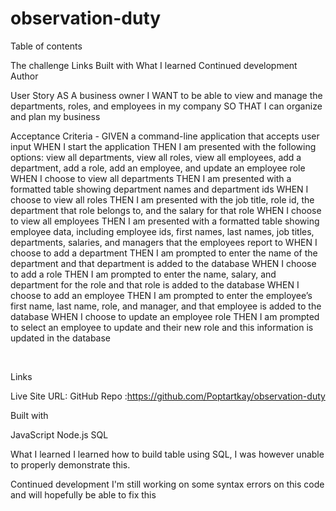 # observation-duty
Table of contents
​

The challenge
Links
Built with
What I learned
Continued development
Author
​​​

User Story
AS A business owner
I WANT to be able to view and manage the departments, roles, and employees in my company
SO THAT I can organize and plan my business

Acceptance Criteria - GIVEN a command-line application that accepts user input
WHEN I start the application
THEN I am presented with the following options: view all departments, view all roles, view all employees, add a department, add a role, add an employee, and update an employee role
WHEN I choose to view all departments
THEN I am presented with a formatted table showing department names and department ids
WHEN I choose to view all roles
THEN I am presented with the job title, role id, the department that role belongs to, and the salary for that role
WHEN I choose to view all employees
THEN I am presented with a formatted table showing employee data, including employee ids, first names, last names, job titles, departments, salaries, and managers that the employees report to
WHEN I choose to add a department
THEN I am prompted to enter the name of the department and that department is added to the database
WHEN I choose to add a role
THEN I am prompted to enter the name, salary, and department for the role and that role is added to the database
WHEN I choose to add an employee
THEN I am prompted to enter the employee’s first name, last name, role, and manager, and that employee is added to the database
WHEN I choose to update an employee role
THEN I am prompted to select an employee to update and their new role and this information is updated in the database

​

Links
​

Live Site URL:
GitHub Repo :https://github.com/Poptartkay/observation-duty
​

Built with
​

JavaScript
Node.js
SQL
​

What I learned
​I learned how to build table using SQL, I was however unable to properly demonstrate this. 

Continued development
​I'm still working on some syntax errors on this code and will hopefully be able to fix this
